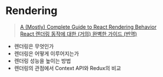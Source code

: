 # Rendering 



> [A (Mostly) Complete Guide to React Rendering Behavior](https://blog.isquaredsoftware.com/2020/05/blogged-answers-a-mostly-complete-guide-to-react-rendering-behavior/)   
> [React 렌더링 동작에 대한 (거의) 완벽한 가이드 (번역)](https://velog.io/@superlipbalm/blogged-answers-a-mostly-complete-guide-to-react-rendering-behavior)
- 렌더링은 무엇인가
- 렌더링은 어떻게 이루어지는가
- 렌더링 성능을 높이는 방법
- 렌더링의 관점에서 Context API와 Redux의 비교

